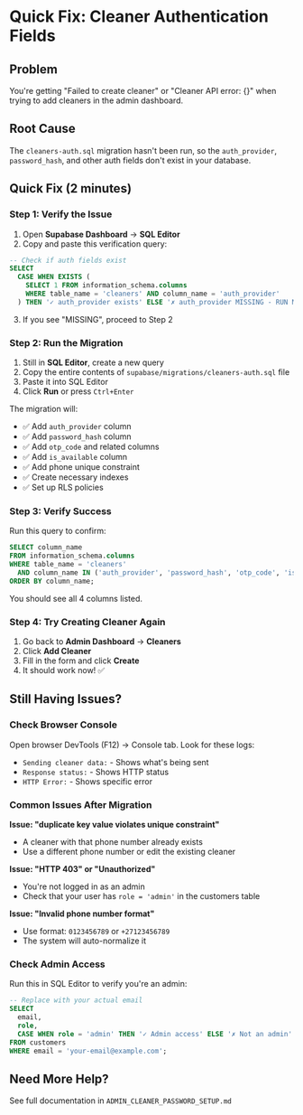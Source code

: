 # Quick Fix: Cleaner Authentication Fields

## Problem
You're getting "Failed to create cleaner" or "Cleaner API error: {}" when trying to add cleaners in the admin dashboard.

## Root Cause
The `cleaners-auth.sql` migration hasn't been run, so the `auth_provider`, `password_hash`, and other auth fields don't exist in your database.

## Quick Fix (2 minutes)

### Step 1: Verify the Issue
1. Open **Supabase Dashboard** → **SQL Editor**
2. Copy and paste this verification query:

```sql
-- Check if auth fields exist
SELECT 
  CASE WHEN EXISTS (
    SELECT 1 FROM information_schema.columns 
    WHERE table_name = 'cleaners' AND column_name = 'auth_provider'
  ) THEN '✓ auth_provider exists' ELSE '✗ auth_provider MISSING - RUN MIGRATION!' END as status;
```

3. If you see "MISSING", proceed to Step 2

### Step 2: Run the Migration
1. Still in **SQL Editor**, create a new query
2. Copy the entire contents of `supabase/migrations/cleaners-auth.sql` file
3. Paste it into SQL Editor
4. Click **Run** or press `Ctrl+Enter`

The migration will:
- ✅ Add `auth_provider` column
- ✅ Add `password_hash` column
- ✅ Add `otp_code` and related columns
- ✅ Add `is_available` column
- ✅ Add phone unique constraint
- ✅ Create necessary indexes
- ✅ Set up RLS policies

### Step 3: Verify Success
Run this query to confirm:

```sql
SELECT column_name 
FROM information_schema.columns 
WHERE table_name = 'cleaners' 
  AND column_name IN ('auth_provider', 'password_hash', 'otp_code', 'is_available')
ORDER BY column_name;
```

You should see all 4 columns listed.

### Step 4: Try Creating Cleaner Again
1. Go back to **Admin Dashboard** → **Cleaners**
2. Click **Add Cleaner**
3. Fill in the form and click **Create**
4. It should work now! ✅

## Still Having Issues?

### Check Browser Console
Open browser DevTools (F12) → Console tab. Look for these logs:
- `Sending cleaner data:` - Shows what's being sent
- `Response status:` - Shows HTTP status
- `HTTP Error:` - Shows specific error

### Common Issues After Migration

**Issue: "duplicate key value violates unique constraint"**
- A cleaner with that phone number already exists
- Use a different phone number or edit the existing cleaner

**Issue: "HTTP 403" or "Unauthorized"**
- You're not logged in as an admin
- Check that your user has `role = 'admin'` in the customers table

**Issue: "Invalid phone number format"**
- Use format: `0123456789` or `+27123456789`
- The system will auto-normalize it

### Check Admin Access
Run this in SQL Editor to verify you're an admin:

```sql
-- Replace with your actual email
SELECT 
  email, 
  role,
  CASE WHEN role = 'admin' THEN '✓ Admin access' ELSE '✗ Not an admin' END as status
FROM customers 
WHERE email = 'your-email@example.com';
```

## Need More Help?

See full documentation in `ADMIN_CLEANER_PASSWORD_SETUP.md`

